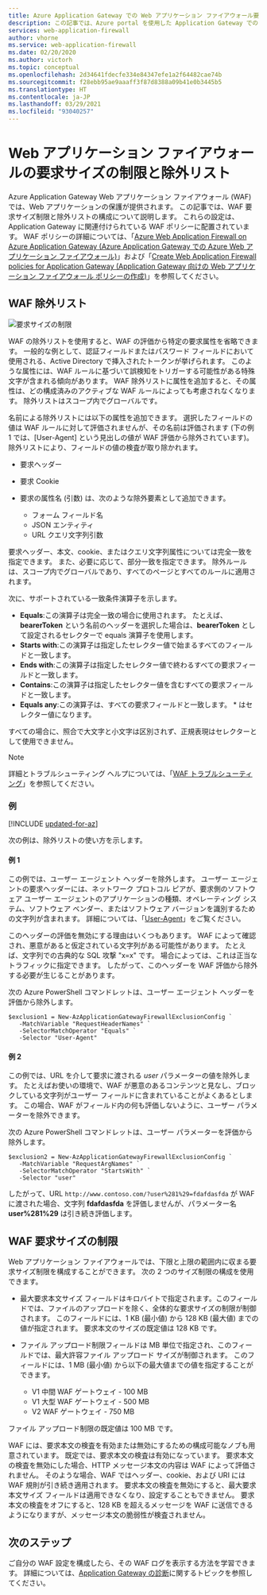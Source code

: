 ```yaml
---
title: Azure Application Gateway での Web アプリケーション ファイアウォール要求サイズ制限と除外リスト - Azure portal
description: この記事では、Azure portal を使用した Application Gateway での Web アプリケーション ファイアウォールの要求サイズの制限と除外リストの構成について説明します。
services: web-application-firewall
author: vhorne
ms.service: web-application-firewall
ms.date: 02/20/2020
ms.author: victorh
ms.topic: conceptual
ms.openlocfilehash: 2d34641fdecfe334e84347efe1a2f64482cae74b
ms.sourcegitcommit: f28ebb95ae9aaaff3f87d8388a09b41e0b3445b5
ms.translationtype: HT
ms.contentlocale: ja-JP
ms.lasthandoff: 03/29/2021
ms.locfileid: "93040257"
---
```

# <a name="web-application-firewall-request-size-limits-and-exclusion-lists"></a>Web アプリケーション ファイアウォールの要求サイズの制限と除外リスト

Azure Application Gateway Web アプリケーション ファイアウォール (WAF) では、Web アプリケーションの保護が提供されます。 この記事では、WAF 要求サイズ制限と除外リストの構成について説明します。 これらの設定は、Application Gateway に関連付けられている WAF ポリシーに配置されています。 WAF ポリシーの詳細については、「[Azure Web Application Firewall on Azure Application Gateway (Azure Application Gateway での Azure Web アプリケーション ファイアウォール)](ag-overview.md)」および「[Create Web Application Firewall policies for Application Gateway (Application Gateway 向けの Web アプリケーション ファイアウォール ポリシーの作成)](create-waf-policy-ag.md)」を参照してください。

## <a name="waf-exclusion-lists"></a>WAF 除外リスト

![要求サイズの制限](../media/application-gateway-waf-configuration/waf-policy.png)

WAF の除外リストを使用すると、WAF の評価から特定の要求属性を省略できます。 一般的な例として、認証フィールドまたはパスワード フィールドにおいて使用される、Active Directory で挿入されたトークンが挙げられます。 このような属性には、WAF ルールに基づいて誤検知をトリガーする可能性がある特殊文字が含まれる傾向があります。 WAF 除外リストに属性を追加すると、その属性は、どの構成済みのアクティブな WAF ルールによっても考慮されなくなります。 除外リストはスコープ内でグローバルです。

名前による除外リストには以下の属性を追加できます。 選択したフィールドの値は WAF ルールに対して評価されませんが、その名前は評価されます (下の例 1 では、[User-Agent] という見出しの値が WAF 評価から除外されています)。 除外リストにより、フィールドの値の検査が取り除かれます。

* 要求ヘッダー
* 要求 Cookie
* 要求の属性名 (引数) は、次のような除外要素として追加できます。

   * フォーム フィールド名
   * JSON エンティティ
   * URL クエリ文字列引数

要求ヘッダー、本文、cookie、またはクエリ文字列属性については完全一致を指定できます。  また、必要に応じて、部分一致を指定できます。 除外ルールは、スコープ内でグローバルであり、すべてのページとすべてのルールに適用されます。

次に、サポートされている一致条件演算子を示します。

- **Equals**:この演算子は完全一致の場合に使用されます。 たとえば、**bearerToken** という名前のヘッダーを選択した場合は、**bearerToken** として設定されるセレクターで equals 演算子を使用します。
- **Starts with**:この演算子は指定したセレクター値で始まるすべてのフィールドと一致します。
- **Ends with**:この演算子は指定したセレクター値で終わるすべての要求フィールドと一致します。
- **Contains**:この演算子は指定したセレクター値を含むすべての要求フィールドと一致します。
- **Equals any**:この演算子は、すべての要求フィールドと一致します。 * はセレクター値になります。

すべての場合に、照合で大文字と小文字は区別されず、正規表現はセレクターとして使用できません。

> [!NOTE]
> 詳細とトラブルシューティング ヘルプについては、「[WAF トラブルシューティング](web-application-firewall-troubleshoot.md)」を参照してください。

### <a name="examples"></a>例

[!INCLUDE [updated-for-az](../../../includes/updated-for-az.md)]

次の例は、除外リストの使い方を示します。

#### <a name="example-1"></a>例 1

この例では、ユーザー エージェント ヘッダーを除外します。 ユーザー エージェントの要求ヘッダーには、ネットワーク プロトコル ピアが、要求側のソフトウェア ユーザー エージェントのアプリケーションの種類、オペレーティング システム、ソフトウェア ベンダー、またはソフトウェア バージョンを識別するための文字列が含まれます。 詳細については、「[User-Agent](https://developer.mozilla.org/en-US/docs/Web/HTTP/Headers/User-Agent)」をご覧ください。

このヘッダーの評価を無効にする理由はいくつもあります。 WAF によって確認され、悪意があると仮定されている文字列がある可能性があります。 たとえば、文字列での古典的な SQL 攻撃 "x=x" です。 場合によっては、これは正当なトラフィックに指定できます。 したがって、このヘッダーを WAF 評価から除外する必要が生じることがあります。

次の Azure PowerShell コマンドレットは、ユーザー エージェント ヘッダーを評価から除外します。

```azurepowershell
$exclusion1 = New-AzApplicationGatewayFirewallExclusionConfig `
   -MatchVariable "RequestHeaderNames" `
   -SelectorMatchOperator "Equals" `
   -Selector "User-Agent"
```
#### <a name="example-2"></a>例 2

この例では、URL を介して要求に渡される *user* パラメーターの値を除外します。 たとえばお使いの環境で、WAF が悪意のあるコンテンツと見なし、ブロックしている文字列がユーザー フィールドに含まれていることがよくあるとします。  この場合、WAF がフィールド内の何も評価しないように、ユーザー パラメーターを除外できます。

次の Azure PowerShell コマンドレットは、ユーザー パラメーターを評価から除外します。

```azurepowershell
$exclusion2 = New-AzApplicationGatewayFirewallExclusionConfig `
   -MatchVariable "RequestArgNames" `
   -SelectorMatchOperator "StartsWith" `
   -Selector "user"
```
したがって、URL `http://www.contoso.com/?user%281%29=fdafdasfda` が WAF に渡された場合、文字列 **fdafdasfda** を評価しませんが、パラメーター名 **user%281%29** は引き続き評価します。 

## <a name="waf-request-size-limits"></a>WAF 要求サイズの制限



Web アプリケーション ファイアウォールでは、下限と上限の範囲内に収まる要求サイズ制限を構成することができます。 次の 2 つのサイズ制限の構成を使用できます。

- 最大要求本文サイズ フィールドはキロバイトで指定されます。このフィールドでは、ファイルのアップロードを除く、全体的な要求サイズの制限が制御されます。 このフィールドには、1 KB (最小値) から 128 KB (最大値) までの値が指定されます。 要求本文のサイズの既定値は 128 KB です。
- ファイル アップロード制限フィールドは MB 単位で指定され、このフィールドでは、最大許容ファイル アップロード サイズが制御されます。 このフィールドには、1 MB (最小値) から以下の最大値までの値を指定することができます。

   - V1 中間 WAF ゲートウェイ - 100 MB
   - V1 大型 WAF ゲートウェイ - 500 MB
   - V2 WAF ゲートウェイ - 750 MB 

 ファイル アップロード制限の既定値は 100 MB です。

WAF には、要求本文の検査を有効または無効にするための構成可能なノブも用意されています。 既定では、要求本文の検査は有効になっています。 要求本文の検査を無効にした場合、HTTP メッセージ本文の内容は WAF によって評価されません。 そのような場合、WAF ではヘッダー、cookie、および URI には WAF 規則が引き続き適用されます。 要求本文の検査を無効にすると、最大要求本文サイズ フィールドは適用できなくなり、設定することもできません。 要求本文の検査をオフにすると、128 KB を超えるメッセージを WAF に送信できるようになりますが、メッセージ本文の脆弱性が検査されません。

## <a name="next-steps"></a>次のステップ

ご自分の WAF 設定を構成したら、その WAF ログを表示する方法を学習できます。 詳細については、[Application Gateway の診断](../../application-gateway/application-gateway-diagnostics.md#diagnostic-logging)に関するトピックを参照してください。
